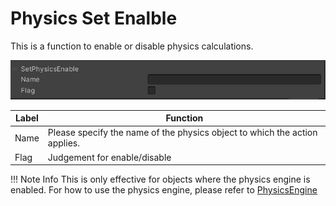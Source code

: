 # Physics Set Enalble

This is a function to enable or disable physics calculations.

![PhysicsAddVelocity](img/SetEnable.en.jpg)

| Label |  Function  |
| ----   | ---- |
| Name | Please specify the name of the physics object to which the action applies. |
| Flag | Judgement for enable/disable |

!!! Note Info
    This is only effective for objects where the physics engine is enabled.
    For how to use the physics engine, please refer to [PhysicsEngine](../../WorldMakingGuide/PhysicsEngine.md)